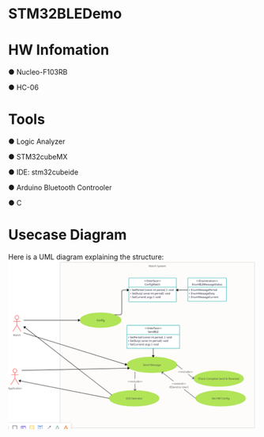# STM32BLEDemo

# HW Infomation
● Nucleo-F103RB
   
● HC-06

# Tools
● Logic Analyzer
   
● STM32cubeMX
   
● IDE: stm32cubeide

● Arduino Bluetooth Controoler
   
● C

# Usecase Diagram
Here is a UML diagram explaining the structure:
![UML Diagram](./UML.png)
